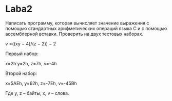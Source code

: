# Laba2
Написать программу, которая вычисляет значение выражения с помощью
стандартных арифметических операций языка С и с помощью ассемблерной
вставки. Проверить на двух тестовых наборах.

v =((xy − 4)/(z − 2)) − 2

Первый набор:

x=2h y=2h, z=7h, v=-4h

Второй набор:

x=5AEh, y=62h, z=-7Eh, v=-45Bh

Где y, z – байты, x, v – слова.
